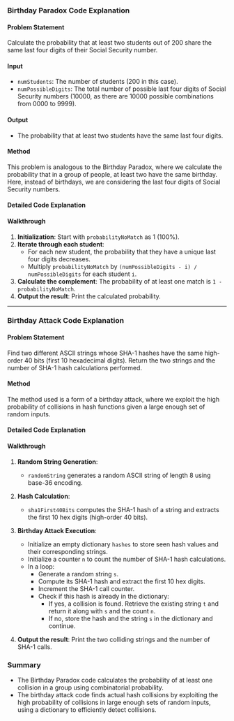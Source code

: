### Birthday Paradox Code Explanation

#### Problem Statement
Calculate the probability that at least two students out of 200 share the same last four digits of their Social Security number.

#### Input
- `numStudents`: The number of students (200 in this case).
- `numPossibleDigits`: The total number of possible last four digits of Social Security numbers (10000, as there are 10000 possible combinations from 0000 to 9999).

#### Output
- The probability that at least two students have the same last four digits.

#### Method
This problem is analogous to the Birthday Paradox, where we calculate the probability that in a group of people, at least two have the same birthday. Here, instead of birthdays, we are considering the last four digits of Social Security numbers.

#### Detailed Code Explanation


#### Walkthrough
1. **Initialization**: Start with `probabilityNoMatch` as 1 (100%).
2. **Iterate through each student**:
   - For each new student, the probability that they have a unique last four digits decreases.
   - Multiply `probabilityNoMatch` by `(numPossibleDigits - i) / numPossibleDigits` for each student `i`.
3. **Calculate the complement**: The probability of at least one match is `1 - probabilityNoMatch`.
4. **Output the result**: Print the calculated probability.


----

### Birthday Attack Code Explanation

#### Problem Statement
Find two different ASCII strings whose SHA-1 hashes have the same high-order 40 bits (first 10 hexadecimal digits). Return the two strings and the number of SHA-1 hash calculations performed.

#### Method
The method used is a form of a birthday attack, where we exploit the high probability of collisions in hash functions given a large enough set of random inputs.

#### Detailed Code Explanation

#### Walkthrough
1. **Random String Generation**:
   - `randomString` generates a random ASCII string of length 8 using base-36 encoding.

2. **Hash Calculation**:
   - `sha1First40Bits` computes the SHA-1 hash of a string and extracts the first 10 hex digits (high-order 40 bits).

3. **Birthday Attack Execution**:
   - Initialize an empty dictionary `hashes` to store seen hash values and their corresponding strings.
   - Initialize a counter `n` to count the number of SHA-1 hash calculations.
   - In a loop:
     - Generate a random string `s`.
     - Compute its SHA-1 hash and extract the first 10 hex digits.
     - Increment the SHA-1 call counter.
     - Check if this hash is already in the dictionary:
       - If yes, a collision is found. Retrieve the existing string `t` and return it along with `s` and the count `n`.
       - If no, store the hash and the string `s` in the dictionary and continue.

4. **Output the result**: Print the two colliding strings and the number of SHA-1 calls.

### Summary
- The Birthday Paradox code calculates the probability of at least one collision in a group using combinatorial probability.
- The birthday attack code finds actual hash collisions by exploiting the high probability of collisions in large enough sets of random inputs, using a dictionary to efficiently detect collisions.